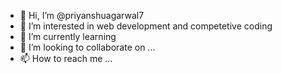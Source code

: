 - 👋 Hi, I’m @priyanshuagarwal7
- 👀 I’m interested in web development and competetive coding
- 🌱 I’m currently learning 
- 💞️ I’m looking to collaborate on ...
- 📫 How to reach me ...

<!---
priyanshuagarwal7/priyanshuagarwal7 is a ✨ special ✨ repository because its `README.md` (this file) appears on your GitHub profile.
You can click the Preview link to take a look at your changes.
--->

